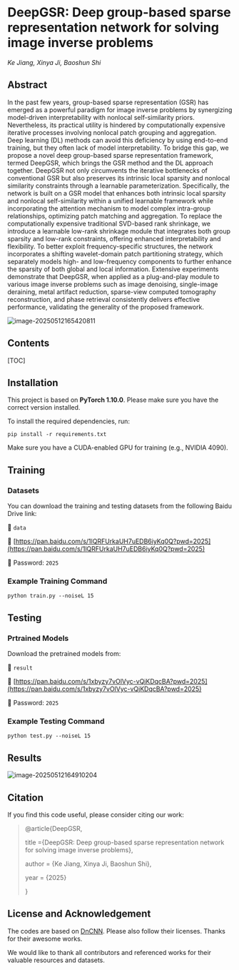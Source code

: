 # DeepGSR: Deep group-based sparse representation network for solving image inverse problems

*Ke Jiang, Xinya Ji, Baoshun Shi*

## Abstract

In the past few years, group-based sparse representation (GSR) has emerged as a powerful paradigm for image inverse problems by synergizing model-driven interpretability with nonlocal self-similarity priors. Nevertheless, its practical utility is hindered by computationally expensive iterative processes involving nonlocal patch grouping and aggregation. Deep learning (DL) methods can avoid this deficiency by using end-to-end training, but they often lack of model interpretability. To bridge this gap, we propose a novel deep group-based sparse representation framework, termed DeepGSR, which brings the GSR method and the DL approach together. DeepGSR not only circumvents the iterative bottlenecks of conventional GSR but also preserves its intrinsic local sparsity and nonlocal similarity constraints through a learnable parameterization. Specifically, the network is built on a GSR model that enhances both intrinsic local sparsity and nonlocal self-similarity within a unified learnable framework while incorporating the attention mechanism to model complex intra-group relationships, optimizing patch matching and aggregation. To replace the computationally expensive traditional SVD-based rank shrinkage, we introduce a learnable low-rank shrinkage module that integrates both group sparsity and low-rank constraints, offering enhanced interpretability and flexibility. To better exploit frequency-specific structures, the network incorporates a shifting wavelet-domain patch partitioning strategy, which separately models high- and low-frequency components to further enhance the sparsity of both global and local information. Extensive experiments demonstrate that DeepGSR, when applied as a plug-and-play module to various image inverse problems such as image denoising, single-image deraining, metal artifact reduction, sparse-view computed tomography reconstruction, and phase retrieval consistently delivers effective performance, validating the generality of the proposed framework.

<img src="C:\Users\lz175\AppData\Roaming\Typora\typora-user-images\image-20250512165420811.png" alt="image-20250512165420811"  />



## Contents

[TOC]



## Installation

This project is based on **PyTorch 1.10.0**. Please make sure you have the correct version installed.

To install the required dependencies, run:

```
pip install -r requirements.txt
```

Make sure you have a CUDA-enabled GPU for training (e.g., NVIDIA 4090).



## Training

### Datasets

You can download the training and testing datasets from the following Baidu Drive link:

📁 `data`

🔗 [https://pan.baidu.com/s/1lQRFUrkaUH7uEDB6iyKq0Q?pwd=2025](https://pan.baidu.com/s/1lQRFUrkaUH7uEDB6iyKq0Q?pwd=2025)

🔑 Password: `2025`

###  Example Training Command

```
python train.py --noiseL 15
```



## Testing

### Prtrained Models

Download the pretrained models from:

📁 `result`

🔗 [https://pan.baidu.com/s/1xbyzy7vOlVyc-vQjKDqcBA?pwd=2025](https://pan.baidu.com/s/1xbyzy7vOlVyc-vQjKDqcBA?pwd=2025)

🔑 Password: `2025`

### Example Testing Command

```
python test.py --noiseL 15
```



## Results

![image-20250512164910204](C:\Users\lz175\AppData\Roaming\Typora\typora-user-images\image-20250512164910204.png)



## Citation

If you find this code useful, please consider citing our work:

> @article{DeepGSR,
>
>  title   ={DeepGSR: Deep group-based sparse representation network for solving image inverse problems},
>
>  author  = {Ke Jiang, Xinya Ji, Baoshun Shi},
>
>  year   = {2025}
>
> }



## License and Acknowledgement

The codes are based on [DnCNN](https://github.com/cszn/DnCNN). Please also follow their licenses. Thanks for their awesome works. 

We would like to thank all contributors and referenced works for their valuable resources and datasets.



